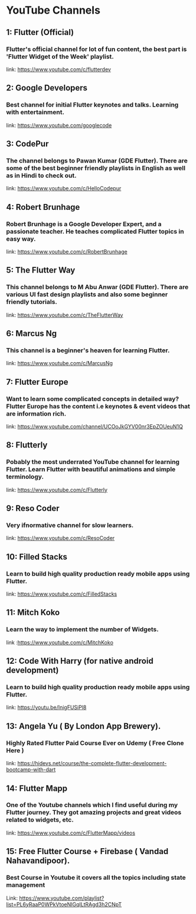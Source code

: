 # YouTube Channels

## 1: Flutter (Official)
### Flutter's official channel for lot of fun content, the best part is 'Flutter Widget of the Week' playlist.
link: https://www.youtube.com/c/flutterdev

## 2: Google Developers
### Best channel for initial Flutter keynotes and talks. Learning with entertainment.
link: https://www.youtube.com/googlecode

## 3: CodePur
### The channel belongs to Pawan Kumar (GDE Flutter). There are some of the best beginner friendly playlists in English as well as in Hindi to check out.
link: https://www.youtube.com/c/HelloCodepur

## 4: Robert Brunhage
### Robert Brunhage is a Google Developer Expert, and a passionate teacher. He teaches complicated Flutter topics in easy way.
link: https://www.youtube.com/c/RobertBrunhage

## 5: The Flutter Way
### This channel belongs to M Abu Anwar (GDE Flutter). There are various UI fast design playlists and also some beginner friendly tutorials.
link: https://www.youtube.com/c/TheFlutterWay

## 6: Marcus Ng
### This channel is a beginner's heaven for learning Flutter.
link: https://www.youtube.com/c/MarcusNg

## 7: Flutter Europe
### Want to learn some complicated concepts in detailed way? Flutter Europe has the content i.e keynotes & event videos that are information rich.
link: https://www.youtube.com/channel/UCOoJkGYV00nr3EpZOUeuN1Q

## 8: Flutterly
### Pobably the most underrated YouTube channel for learning Flutter. Learn Flutter with beautiful animations and simple terminology.
link: https://www.youtube.com/c/Flutterly

## 9: Reso Coder
### Very ifnormative channel for slow learners.
link: https://www.youtube.com/c/ResoCoder

## 10: Filled Stacks
### Learn to build high quality production ready mobile apps using Flutter.
link: https://www.youtube.com/c/FilledStacks

## 11: Mitch Koko
### Learn the way to implement the number of Widgets.
link :https://www.youtube.com/c/MitchKoko

## 12: Code With Harry (for native android development)
### Learn to build high quality production ready mobile apps using Flutter.
link: https://youtu.be/InigFUSiPl8

## 13: Angela Yu ( By London App Brewery).
### Highly Rated  Flutter Paid Course Ever on Udemy ( Free Clone Here )
link: https://hidevs.net/course/the-complete-flutter-development-bootcamp-with-dart

## 14: Flutter Mapp
### One of the Youtube channels which I find useful during my Flutter journey. They got amazing projects and great videos related to widgets, etc.
link: https://www.youtube.com/c/FlutterMapp/videos

## 15: Free Flutter Course + Firebase ( Vandad Nahavandipoor).
### Best Course in Youtube it covers all the topics including state management
Link: https://www.youtube.com/playlist?list=PL6yRaaP0WPkVtoeNIGqILtRAgd3h2CNpT

